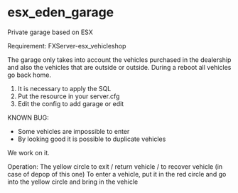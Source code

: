 # esx_eden_garage
Private garage based on ESX

Requirement:
FXServer-esx_vehicleshop

The garage only takes into account the vehicles purchased in the dealership and also the vehicles that are outside or outside.
During a reboot all vehicles go back home.

1) It is necessary to apply the SQL
2) Put the resource in your server.cfg
3) Edit the config to add garage or edit

KNOWN BUG:

- Some vehicles are impossible to enter
- By looking good it is possible to duplicate vehicles

We work on it.

Operation:
The yellow circle to exit / return vehicle / to recover vehicle (in case of depop of this one)
To enter a vehicle, put it in the red circle and go into the yellow circle and bring in the vehicle

